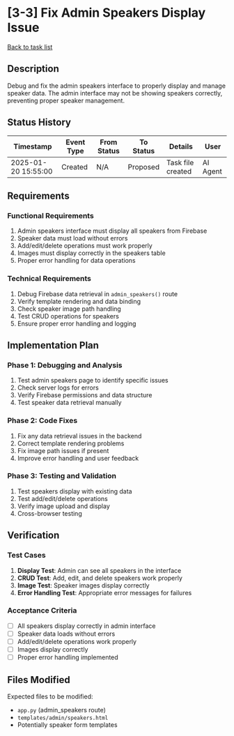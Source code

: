 # [3-3] Fix Admin Speakers Display Issue

[Back to task list](./tasks.md)

## Description

Debug and fix the admin speakers interface to properly display and manage speaker data. The admin interface may not be showing speakers correctly, preventing proper speaker management.

## Status History

| Timestamp | Event Type | From Status | To Status | Details | User |
|-----------|------------|-------------|-----------|---------|------|
| 2025-01-20 15:55:00 | Created | N/A | Proposed | Task file created | AI Agent |

## Requirements

### Functional Requirements
1. Admin speakers interface must display all speakers from Firebase
2. Speaker data must load without errors
3. Add/edit/delete operations must work properly
4. Images must display correctly in the speakers table
5. Proper error handling for data operations

### Technical Requirements
1. Debug Firebase data retrieval in `admin_speakers()` route
2. Verify template rendering and data binding
3. Check speaker image path handling
4. Test CRUD operations for speakers
5. Ensure proper error handling and logging

## Implementation Plan

### Phase 1: Debugging and Analysis
1. Test admin speakers page to identify specific issues
2. Check server logs for errors
3. Verify Firebase permissions and data structure
4. Test speaker data retrieval manually

### Phase 2: Code Fixes
1. Fix any data retrieval issues in the backend
2. Correct template rendering problems
3. Fix image path issues if present
4. Improve error handling and user feedback

### Phase 3: Testing and Validation
1. Test speakers display with existing data
2. Test add/edit/delete operations
3. Verify image upload and display
4. Cross-browser testing

## Verification

### Test Cases
1. **Display Test**: Admin can see all speakers in the interface
2. **CRUD Test**: Add, edit, and delete speakers work properly
3. **Image Test**: Speaker images display correctly
4. **Error Handling Test**: Appropriate error messages for failures

### Acceptance Criteria
- [ ] All speakers display correctly in admin interface
- [ ] Speaker data loads without errors
- [ ] Add/edit/delete operations work properly
- [ ] Images display correctly
- [ ] Proper error handling implemented

## Files Modified

Expected files to be modified:
- `app.py` (admin_speakers route)
- `templates/admin/speakers.html`
- Potentially speaker form templates 